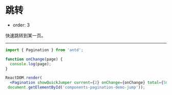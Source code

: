 # 跳转

- order: 3

快速跳转到某一页。

---

````jsx
import { Pagination } from 'antd';

function onChange(page) {
  console.log(page);
}

ReactDOM.render(
  <Pagination showQuickJumper current={2} onChange={onChange} total={500} />,
 document.getElementById('components-pagination-demo-jump'));
````
